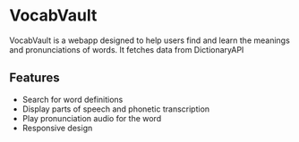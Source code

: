 # VocabVault
VocabVault is a webapp designed to help users find and learn the meanings and pronunciations of words. It fetches data from DictionaryAPI
## Features
- Search for word definitions
- Display parts of speech and phonetic transcription
- Play pronunciation audio for the word
- Responsive design

